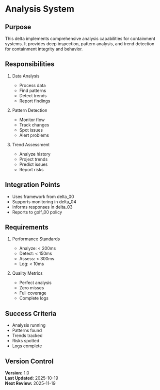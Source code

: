 # Analysis System

## Purpose

This delta implements comprehensive analysis capabilities for containment systems. It provides deep inspection, pattern analysis, and trend detection for containment integrity and behavior.

## Responsibilities

1. Data Analysis
   - Process data
   - Find patterns
   - Detect trends
   - Report findings

2. Pattern Detection
   - Monitor flow
   - Track changes
   - Spot issues
   - Alert problems

3. Trend Assessment
   - Analyze history
   - Project trends
   - Predict issues
   - Report risks

## Integration Points

- Uses framework from delta_00
- Supports monitoring in delta_04
- Informs responses in delta_03
- Reports to golf_00 policy

## Requirements

1. Performance Standards
   - Analyze: < 200ms
   - Detect: < 150ms
   - Assess: < 300ms
   - Log: < 10ms

2. Quality Metrics
   - Perfect analysis
   - Zero misses
   - Full coverage
   - Complete logs

## Success Criteria

- Analysis running
- Patterns found
- Trends tracked
- Risks spotted
- Logs complete

## Version Control

**Version:** 1.0  
**Last Updated:** 2025-10-19  
**Next Review:** 2025-11-19